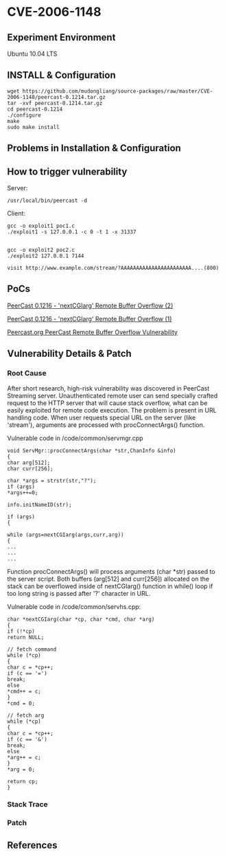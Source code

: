# CVE-2006-1148

## Experiment Environment

Ubuntu 10.04 LTS

## INSTALL & Configuration

```
wget https://github.com/mudongliang/source-packages/raw/master/CVE-2006-1148/peercast-0.1214.tar.gz
tar -xvf peercast-0.1214.tar.gz
cd peercast-0.1214
./configure
make
sudo make install
```

## Problems in Installation & Configuration


## How to trigger vulnerability

Server:

```
/usr/local/bin/peercast -d
```

Client:

```
gcc -o exploit1 poc1.c
./exploit1 -s 127.0.0.1 -c 0 -t 1 -x 31337


gcc -o exploit2 poc2.c 
./exploit2 127.0.0.1 7144

visit http://www.example.com/stream/?AAAAAAAAAAAAAAAAAAAAAAA....(800)
```

## PoCs

[PeerCast 0.1216 - 'nextCGIarg' Remote Buffer Overflow (2)](https://www.exploit-db.com/exploits/1578/)

[PeerCast 0.1216 - 'nextCGIarg' Remote Buffer Overflow (1)](https://www.exploit-db.com/exploits/1574/)

[Peercast.org PeerCast Remote Buffer Overflow Vulnerability](https://www.securityfocus.com/bid/17040/exploit)

## Vulnerability Details & Patch

### Root Cause

After short research, high-risk vulnerability was discovered in PeerCast
Streaming server. Unauthenticated remote user can send specially crafted
request to the HTTP server that will cause stack overflow, what can be
easily exploited for remote code execution. The problem is present in URL
handling code. When user requests special URL on the server (like
'stream'), arguments are processed with procConnectArgs() function.

Vulnerable code in /code/common/servmgr.cpp
```
void ServMgr::procConnectArgs(char *str,ChanInfo &info)
{
char arg[512];
char curr[256];

char *args = strstr(str,"?");
if (args)
*args++=0;

info.initNameID(str);

if (args)
{

while (args=nextCGIarg(args,curr,arg))
{
...
...
...
```

Function procConnectArgs() will process arguments (char *str) passed to
the server script. Both buffers (arg[512] and curr[256]) allocated on the
stack can be overflowed inside of nextCGIarg() function in while() loop if
too long string is passed after '?' character in URL.

Vulnerable code in /code/common/servhs.cpp:

```
char *nextCGIarg(char *cp, char *cmd, char *arg)
{
if (!*cp)
return NULL;

// fetch command
while (*cp)
{
char c = *cp++;
if (c == '=')
break;
else
*cmd++ = c;
}
*cmd = 0;

// fetch arg
while (*cp)
{
char c = *cp++;
if (c == '&')
break;
else
*arg++ = c;
}
*arg = 0;

return cp;
}
```

### Stack Trace

### Patch

## References
